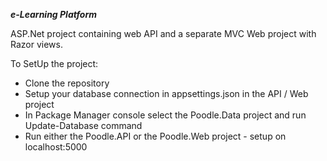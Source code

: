 
 ___e-Learning Platform___
 
 ASP.Net project containing web API and a separate MVC Web project with Razor views.
 
 To SetUp the project:
 - Clone the repository
 - Setup your database connection in appsettings.json in the API / Web project
 - In Package Manager console select the Poodle.Data project and run Update-Database command
 - Run either the Poodle.API or the Poodle.Web project - setup on localhost:5000
 
 
 



